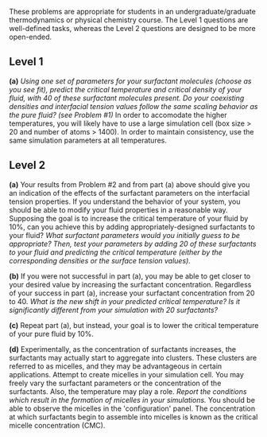
These problems are appropriate for students in an undergraduate/graduate thermodynamics or physical chemistry course.  The Level 1 questions are well-defined tasks, whereas the Level 2 questions are designed to be more open-ended.

## Level 1 
**(a)** *Using one set of parameters for your surfactant molecules (choose as you see fit), predict the critical temperature and critical density of your fluid, with 40 of these surfactant molecules present.  Do your coexisting densities and interfacial tension values follow the same scaling behavior as the pure fluid? (see Problem #1)*  In order to accomodate the higher temperatures, you will likely have to use a large simulation cell (box size > 20 and number of atoms > 1400).  In order to maintain consistency, use the same simulation parameters at all temperatures.


## Level 2 
**(a)** Your results from Problem #2 and from part (a) above should give you an indication of the effects of the surfactant parameters on the interfacial tension properties.  If you understand the behavior of your system, you should be able to modify your fluid properties in a reasonable way.  Supposing the goal is to increase the critical temperature of your fluid by 10%, can you achieve this by adding appropriately-designed surfactants to your fluid?  *What surfactant parameters would you initially guess to be appropriate?  Then, test your parameters by adding 20 of these surfactants to your fluid and predicting the critical temperature (either by the corresponding densities or the surface tension values).*


**(b)** If you were not successful in part (a), you may be able to get closer to your desired value by increasing the surfactant concentration.  Regardless of your success in part (a), increase your surfactant concentration from 20 to 40.  *What is the new shift in your predicted critical temperature?  Is it significantly different from your simulation with 20 surfactants?*


**(c)** Repeat part (a), but instead, your goal is to lower the critical temperature of your pure fluid by 10%.


**(d)** Experimentally, as the concentration of surfactants increases, the surfactants may actually start to aggregate into clusters.  These clusters are referred to as micelles, and they may be advantageous in certain applications.  Attempt to create micelles in your simulation cell.  You may freely vary the surfactant parameters or the concentration of the surfactants.  Also, the temperature may play a role.  *Report the conditions which result in the formation of micelles in your simulations.*  You should be able to observe the micelles in the 'configuration' panel.  The concentration at which surfactants begin to assemble into micelles is known as the critical micelle concentration (CMC).
